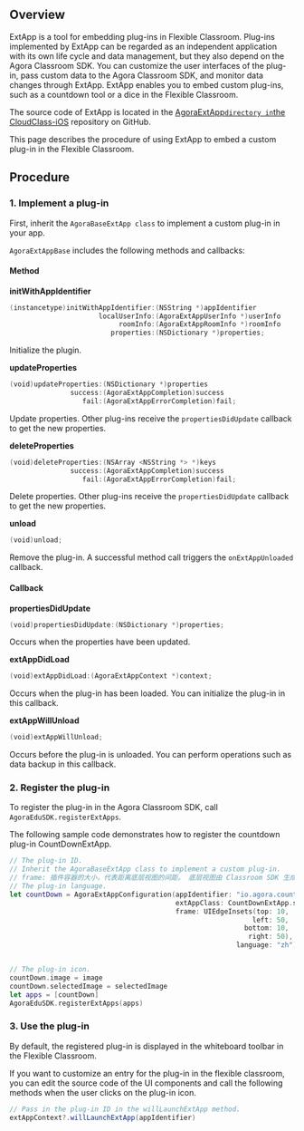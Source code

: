 ## Overview

ExtApp is a tool for embedding plug-ins in Flexible Classroom. Plug-ins implemented by ExtApp can be regarded as an independent application with its own life cycle and data management, but they also depend on the Agora Classroom SDK. You can customize the user interfaces of the plug-in, pass custom data to the Agora Classroom SDK, and monitor data changes through ExtApp. ExtApp enables you to embed custom plug-ins, such as a countdown tool or a dice in the  Flexible Classroom.

The source code of ExtApp is located in the [AgoraExtApp` directory in `the CloudClass-iOS](https://github.com/AgoraIO-Community/CloudClass-iOS) repository on GitHub.

This page describes the procedure of using ExtApp to embed a custom plug-in in the Flexible Classroom.

## Procedure

### 1. Implement a plug-in

First, inherit the `AgoraBaseExtApp class` to implement a custom plug-in in your app.

`AgoraExtAppBase` includes the following methods and callbacks:

#### Method

**initWithAppIdentifier**

```swift
(instancetype)initWithAppIdentifier:(NSString *)appIdentifier
                      localUserInfo:(AgoraExtAppUserInfo *)userInfo
                           roomInfo:(AgoraExtAppRoomInfo *)roomInfo
                         properties:(NSDictionary *)properties;
```

Initialize the plugin.

**updateProperties**

```swift
(void)updateProperties:(NSDictionary *)properties
               success:(AgoraExtAppCompletion)success
                  fail:(AgoraExtAppErrorCompletion)fail;
```

Update properties. Other plug-ins receive the `propertiesDidUpdate` callback to get the new properties.

**deleteProperties**

```swift
(void)deleteProperties:(NSArray <NSString *> *)keys
               success:(AgoraExtAppCompletion)success
                  fail:(AgoraExtAppErrorCompletion)fail;
```

Delete properties. Other plug-ins receive the `propertiesDidUpdate` callback to get the new properties.

**unload**

```swift
(void)unload;
```

Remove the plug-in. A successful method call triggers the `onExtAppUnloaded` callback.

#### Callback

**propertiesDidUpdate**

```swift
(void)propertiesDidUpdate:(NSDictionary *)properties;
```

Occurs when the properties have been updated.

**extAppDidLoad**

```swift
(void)extAppDidLoad:(AgoraExtAppContext *)context;
```

Occurs when the plug-in has been loaded. You can initialize the plug-in in this callback.

**extAppWillUnload**

```swift
(void)extAppWillUnload;
```

Occurs before the plug-in is unloaded. You can perform operations such as data backup in this callback.

### 2. Register the plug-in

To register the plug-in in the Agora Classroom SDK, call `AgoraEduSDK.registerExtApps`.

The following sample code demonstrates how to register the countdown plug-in CountDownExtApp.

```swift
// The plug-in ID. 
// Inherit the AgoraBaseExtApp class to implement a custom plug-in. 
// frame: 插件容器的大小，代表距离底层视图的间距。 底层视图由 Classroom SDK 生成（不包含安全区域）。 
// The plug-in language. 
let countDown = AgoraExtAppConfiguration(appIdentifier: "io.agora.countdown",
                                         extAppClass: CountDownExtApp.self,
                                         frame: UIEdgeInsets(top: 10,
                                                            left: 50,
                                                          bottom: 10,
                                                           right: 50),
                                                        language: "zh")


// The plug-in icon. 
countDown.image = image
countDown.selectedImage = selectedImage
let apps = [countDown]
AgoraEduSDK.registerExtApps(apps)
```

### 3. Use the plug-in

By default, the registered plug-in is displayed in the whiteboard toolbar in the Flexible Classroom.

If you want to customize an entry for the plug-in in the flexible classroom, you can edit the source code of the UI components and call the following methods when the user clicks on the plug-in icon.

```java
// Pass in the plug-in ID in the willLaunchExtApp method. 
extAppContext?.willLaunchExtApp(appIdentifier)
```
